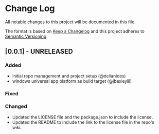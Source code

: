 # Change Log

All notable changes to this project will be documented in this file.

The format is based on [Keep a Changelog](http://keepachangelog.com/)
and this project adheres to [Semantic Versioning](http://semver.org/).

## [0.0.1] - UNRELEASED

### Added
  - initial repo management and project setup (@delianides)
  - windows universal app platform as build target (@jbaxleyiii)

### Fixed

### Changed
  - Updated the LICENSE file and the package.json to include the license.
  - Updated the README to include the link to the license file in the repo's wiki.
